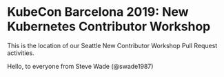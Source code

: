 # KubeCon Barcelona 2019: New Kubernetes Contributor Workshop

This is the location of our Seattle New Contributor Workshop Pull Request activities.

Hello, to everyone from Steve Wade (@swade1987)
